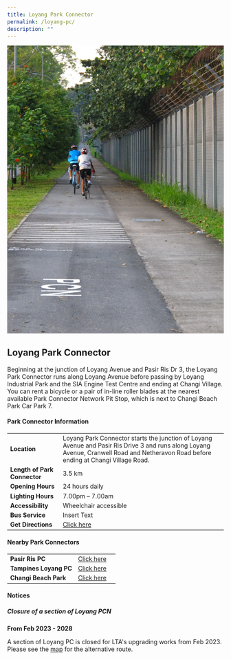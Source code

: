 ```yaml
---
title: Loyang Park Connector
permalink: /loyang-pc/
description: ""
---
```


![Loyang Park Connector](/images/loyang%20park%20connector.png)

## Loyang Park Connector

Beginning at the junction of Loyang Avenue and Pasir Ris Dr 3, the Loyang Park Connector runs along Loyang Avenue before passing by Loyang Industrial Park and the SIA Engine Test Centre and ending at Changi Village. You can rent a bicycle or a pair of in-line roller blades at the nearest available Park Connector Network Pit Stop, which is next to Changi Beach Park Car Park 7.


#### Park Connector Information
|  |  |  |
| -------- | -------- | -------- |
| **Location** | Loyang Park Connector starts the junction of Loyang Avenue and Pasir Ris Drive 3&nbsp;and runs along&nbsp;Loyang Avenue, Cranwell Road and Netheravon Road&nbsp;before ending at&nbsp;Changi Village Road. |  |
| **Length of Park Connector** | 3.5 km  |  |
| **Opening Hours** | 24 hours daily | |
| **Lighting Hours** | 7.00pm – 7.00am | |
| **Accessibility** | Wheelchair accessible | |
| **Bus Service** | Insert Text | |
| **Get Directions** | [Click here](https://www.onemap.gov.sg/?lat=1.375254&amp;lng=103.9758777) | |


#### Nearby Park Connectors
|   |  |  |
| -------- | -------- | -------- |
| **Pasir Ris PC** | [Click here](https://www.nparks.gov.sg/gardens-parks-and-nature/park-connector-network/pasir-ris-pc) | |
| **Tampines Loyang PC** | [Click here](https://safe.menlosecurity.com/https://www.nparks.gov.sg/gardens-parks-and-nature/park-connector-network/tampines-loyang-pc) | |
| **Changi Beach Park** | [Click here](https://www.nparks.gov.sg/gardens-parks-and-nature/park-connector-network/changi-beach-park) | |



#### Notices

##### **Closure of a section of Loyang PCN**
**From Feb 2023 - 2028**

A section of Loyang PC is closed for LTA's upgrading works from Feb 2023. Please see the&nbsp;[map](https://www.nparks.gov.sg/-/media/parks-south-east/loyang-pcn/diversion-at-loyang-pc.ashx)&nbsp;for the alternative route.
